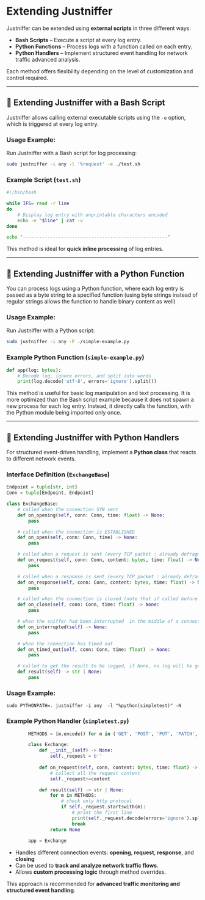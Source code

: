 # **Extending Justniffer**  

Justniffer can be extended using **external scripts** in three different ways:  
- **Bash Scripts** – Execute a script at every log entry.  
- **Python Functions** – Process logs with a function called on each entry.  
- **Python Handlers** – Implement structured event handling for network traffic advanced analysis.  

Each method offers flexibility depending on the level of customization and control required.  

---

## 🔹 **Extending Justniffer with a Bash Script**  

Justniffer allows calling external executable scripts using the `-e` option, which is triggered at every log entry.  

### **Usage Example:**  
Run Justniffer with a Bash script for log processing:  
```bash
sudo justniffer -i any -l '%request' -e ./test.sh
```

### **Example Script (`test.sh`)**  
```bash
#!/bin/bash

while IFS= read -r line
do
    # Display log entry with unprintable characters encoded
    echo -e "$line" | cat -v
done

echo "-----------------------------------------------------"
```


This method is ideal for **quick inline processing** of log entries.  

---

## 🔹 **Extending Justniffer with a Python Function**  

You can process logs using a Python function, where each log entry is passed as a byte string to a specified function (using byte strings instead of regular strings allows the function to handle binary content as well)

### **Usage Example:**  
Run Justniffer with a Python script:  
```bash
sudo justniffer -i any -P ./simple-example.py
```

### **Example Python Function (`simple-example.py`)**  
```python
def app(log: bytes):
    # Decode log, ignore errors, and split into words
    print(log.decode('utf-8', errors='ignore').split())
```


This method is useful for basic log manipulation and text processing. It is more optimized than the Bash script example because it does not spawn a new process for each log entry. Instead, it directly calls the function, with the Python module being imported only once.

---

## 🔹 **Extending Justniffer with Python Handlers**  

For structured event-driven handling, implement a **Python class** that reacts to different network events.  

### **Interface Definition (`ExchangeBase`)**  

```python
Endpoint = tuple[str, int]
Conn = tuple[Endpoint, Endpoint]

class ExchangeBase:
    # called when the connection SYN sent
    def on_opening(self, conn: Conn, time: float) -> None:
        pass

    # called when the connection is ESTABLISHED
    def on_open(self, conn: Conn, time) -> None:
        pass

    # called when a request is sent (every TCP packet : already defragmented and ordered end deduplicated)
    def on_request(self, conn: Conn, content: bytes, time: float) -> None:
        pass

    # called when a response is sent (every TCP packet : already defragmented and ordered end deduplicated)
    def on_response(self, conn: Conn, content: bytes, time: float) -> None:
        pass

    # called when the connection is closed (note that if called before the on_open, it means teh connecion has been refusted or filtered)
    def on_close(self, conn: Conn, time: float) -> None:
        pass

    # when the sniffer had been interrupted  in the middle of a connection
    def on_interrupted(self) -> None:
        pass

    # when the connection has timed out
    def on_timed_out(self, conn: Conn, time: float) -> None:
        pass

    # called to get the result to be logged, if None, no log will be generated
    def result(self) -> str | None:
        pass
```

### **Usage Example:**  
    sudo PYTHONPATH=. justniffer -i any  -l "%python(simpletest)" -N

### **Example Python Handler (`simpletest.py`)**
```python
        METHODS = [m.encode() for m in ('GET', 'POST', 'PUT', 'PATCH', 'DELETE', 'HEAD', 'OPTIONS', 'TRACE', 'CONNECT')]

        class Exchange:
            def __init__(self) -> None:
                self._request = b''
            
            def on_request(self, conn, content: bytes, time: float) -> None:
                # collect all the request content
                self._request+=content

            def result(self) -> str | None:
                for m in METHODS:
                    # check only http protocol
                    if self._request.startswith(m):
                        # print the first line
                        print(self._request.decode(errors='ignore').split('\n')[0])
                        break
                return None
            
        app = Exchange

```


- Handles different connection events:  **opening**, **request**, **response**, and **closing**  
- Can be used to **track and analyze network traffic flows**.  
- Allows **custom processing logic** through method overrides.  

This approach is recommended for **advanced traffic monitoring and structured event handling**.  

